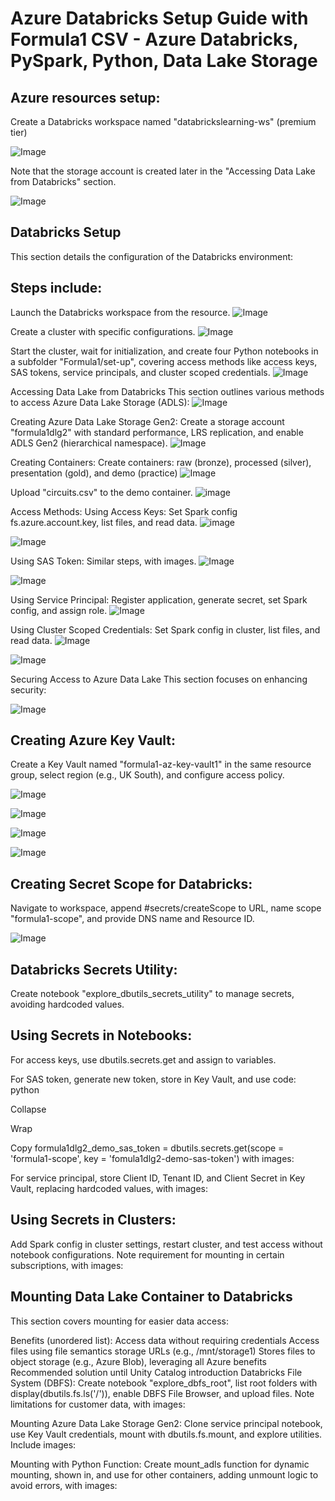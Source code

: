 # Azure Databricks Setup Guide with Formula1 CSV - Azure Databricks, PySpark, Python, Data Lake Storage

## Azure resources setup:

Create a Databricks workspace named "databrickslearning-ws" (premium tier)

![Image](https://github.com/user-attachments/assets/4509beaa-5e24-4db9-80a2-48f8ac204293)


Note that the storage account is created later in the "Accessing Data Lake from Databricks" section.

![Image](https://github.com/user-attachments/assets/df8c79e1-3006-4b06-a17c-60badfe29415)

## Databricks Setup
This section details the configuration of the Databricks environment:

## Steps include:
Launch the Databricks workspace from the resource.
![Image](https://github.com/user-attachments/assets/255462fd-930a-4137-ade3-52daf6a99663)

Create a cluster with specific configurations.
![Image](https://github.com/user-attachments/assets/83fc8d6c-6f91-4734-bca3-85d8c7ce4148)


Start the cluster, wait for initialization, and create four Python notebooks in a subfolder "Formula1/set-up", covering access methods like access keys, SAS tokens, service principals, and cluster scoped credentials.
![Image](https://github.com/user-attachments/assets/cdf528bf-396e-4b2c-a74a-9219cfc01f67)


Accessing Data Lake from Databricks
This section outlines various methods to access Azure Data Lake Storage (ADLS):
![Image](https://github.com/user-attachments/assets/86b521be-fc21-4d88-aa50-ee37cc7fa2d3)


Creating Azure Data Lake Storage Gen2:
Create a storage account "formula1dlg2" with standard performance, LRS replication, and enable ADLS Gen2 (hierarchical namespace).
![Image](https://github.com/user-attachments/assets/c731e0f9-3ac1-4e44-a596-a545c78e324e)


Creating Containers:
Create containers: raw (bronze), processed (silver), presentation (gold), and demo (practice)
![Image](https://github.com/user-attachments/assets/2cf94c30-945b-48ab-b61e-d8db8970fb0f)


Upload "circuits.csv" to the demo container.
![image](https://github.com/user-attachments/assets/16107883-d8e3-432f-b106-fb2ace704bd4)


Access Methods:
Using Access Keys: Set Spark config fs.azure.account.key, list files, and read data.
![image](https://github.com/user-attachments/assets/50aaf024-27ef-46cf-874b-2c8e7aa731b2)

![Image](https://github.com/user-attachments/assets/69e0c7de-79a9-4e8d-9928-be810db3cb71)

Using SAS Token: Similar steps, with images.
![Image](https://github.com/user-attachments/assets/eb103377-440e-41a4-9c0e-aff5c59f4b2b)

![Image](https://github.com/user-attachments/assets/f3d1e397-d787-415a-85a1-d704f6856618)


Using Service Principal: Register application, generate secret, set Spark config, and assign role.
![Image](https://github.com/user-attachments/assets/4e829266-171f-4d22-98e6-d024f1bb39c7)

Using Cluster Scoped Credentials: Set Spark config in cluster, list files, and read data.
![Image](https://github.com/user-attachments/assets/a3ec9cc9-89cb-4c5a-bb2e-549f3109bf7b)

![Image](https://github.com/user-attachments/assets/d6b797c2-b588-4cb5-9c2e-f2c9ca76d211)

Securing Access to Azure Data Lake
This section focuses on enhancing security:

![Image](https://github.com/user-attachments/assets/2c4a81f7-5658-4326-98fb-4f72f696aa3a)



## Creating Azure Key Vault:
Create a Key Vault named "formula1-az-key-vault1" in the same resource group, select region (e.g., UK South), and configure access policy. 

![Image](https://github.com/user-attachments/assets/2c4a81f7-5658-4326-98fb-4f72f696aa3a)

![Image](https://github.com/user-attachments/assets/e84da5b3-ffe5-49c5-b7c2-eb4615447bf3)

![Image](https://github.com/user-attachments/assets/bdf6cf4c-f9a5-4225-a252-7ed838b931b9)

![Image](https://github.com/user-attachments/assets/4ae8af80-36d3-461f-b7a6-55b5da005d0d)


## Creating Secret Scope for Databricks:
Navigate to workspace, append #secrets/createScope to URL, name scope "formula1-scope", and provide DNS name and Resource ID.

![Image](https://github.com/user-attachments/assets/a65d07b8-5d2c-4563-b63b-4be70ce184ad)




## Databricks Secrets Utility:
Create notebook "explore_dbutils_secrets_utility" to manage secrets, avoiding hardcoded values.




## Using Secrets in Notebooks:
For access keys, use dbutils.secrets.get and assign to variables.



For SAS token, generate new token, store in Key Vault, and use code:
python

Collapse

Wrap

Copy
formula1dlg2_demo_sas_token = dbutils.secrets.get(scope = 'formula1-scope', key = 'fomula1dlg2-demo-sas-token')
with images:









For service principal, store Client ID, Tenant ID, and Client Secret in Key Vault, replacing hardcoded values, with images:











## Using Secrets in Clusters:
Add Spark config in cluster settings, restart cluster, and test access without notebook configurations. Note requirement for mounting in certain subscriptions, with images:



## Mounting Data Lake Container to Databricks
This section covers mounting for easier data access:

Benefits (unordered list):
Access data without requiring credentials
Access files using file semantics storage URLs (e.g., /mnt/storage1)
Stores files to object storage (e.g., Azure Blob), leveraging all Azure benefits
Recommended solution until Unity Catalog introduction
Databricks File System (DBFS):
Create notebook "explore_dbfs_root", list root folders with display(dbutils.fs.ls('/')), enable DBFS File Browser, and upload files. Note limitations for customer data, with images:










Mounting Azure Data Lake Storage Gen2:
Clone service principal notebook, use Key Vault credentials, mount with dbutils.fs.mount, and explore utilities. Include images:









Mounting with Python Function:
Create mount_adls function for dynamic mounting, shown in, and use for other containers, adding unmount logic to avoid errors, with images:







